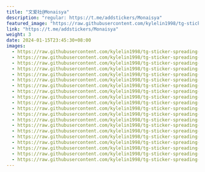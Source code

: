 ```yaml
---
title: "文爱社@Monaisya"
description: "regular: https://t.me/addstickers/Monaisya"
featured_image: "https://raw.githubusercontent.com/kylelin1998/tg-sticker-spreading-worldwide-images/main/img/05557e7c-3348-47da-88b3-a8b37638fba0.jpg"
link: "https://t.me/addstickers/Monaisya"
weight: 3
date: 2024-01-15T23:45:30+08:00
images:
  - https://raw.githubusercontent.com/kylelin1998/tg-sticker-spreading-worldwide-images/main/img/05557e7c-3348-47da-88b3-a8b37638fba0.jpg
  - https://raw.githubusercontent.com/kylelin1998/tg-sticker-spreading-worldwide-images/main/img/2779f4f1-0bf3-4526-b610-389e286733ea.jpg
  - https://raw.githubusercontent.com/kylelin1998/tg-sticker-spreading-worldwide-images/main/img/0e7c4493-03f1-4dc2-9ec3-20b363fc3a33.jpg
  - https://raw.githubusercontent.com/kylelin1998/tg-sticker-spreading-worldwide-images/main/img/f9355a58-bf33-4259-a232-b1ac0addb3b6.jpg
  - https://raw.githubusercontent.com/kylelin1998/tg-sticker-spreading-worldwide-images/main/img/9e567b60-0c51-41b4-81f3-71ecb735bd6a.jpg
  - https://raw.githubusercontent.com/kylelin1998/tg-sticker-spreading-worldwide-images/main/img/ecd97433-609b-48e4-b98e-22463901b26f.jpg
  - https://raw.githubusercontent.com/kylelin1998/tg-sticker-spreading-worldwide-images/main/img/7b17f4bf-3c2e-482d-b2f4-c0db3cc1ec28.jpg
  - https://raw.githubusercontent.com/kylelin1998/tg-sticker-spreading-worldwide-images/main/img/6d5203b5-90af-4136-9109-f72e5a792f34.jpg
  - https://raw.githubusercontent.com/kylelin1998/tg-sticker-spreading-worldwide-images/main/img/bd9d2426-de24-40d0-81a4-e9ab0c2989c3.jpg
  - https://raw.githubusercontent.com/kylelin1998/tg-sticker-spreading-worldwide-images/main/img/df2ed1c4-ed1e-490c-ae1f-d6791f6bdda2.jpg
  - https://raw.githubusercontent.com/kylelin1998/tg-sticker-spreading-worldwide-images/main/img/51e5085a-e748-40bb-b616-ce3a04ae980d.jpg
  - https://raw.githubusercontent.com/kylelin1998/tg-sticker-spreading-worldwide-images/main/img/e318e265-fe10-4cc3-b98b-2bb349e3a66c.jpg
  - https://raw.githubusercontent.com/kylelin1998/tg-sticker-spreading-worldwide-images/main/img/e133daf9-8919-4f06-9b8f-5a8418af0bc7.jpg
  - https://raw.githubusercontent.com/kylelin1998/tg-sticker-spreading-worldwide-images/main/img/fe37b6dd-ccfb-4ea1-8133-7d440f5c23fa.jpg
  - https://raw.githubusercontent.com/kylelin1998/tg-sticker-spreading-worldwide-images/main/img/7d7eb49b-6ee3-4b87-a632-c08474e2a342.jpg
  - https://raw.githubusercontent.com/kylelin1998/tg-sticker-spreading-worldwide-images/main/img/b5b678af-8ead-495e-a47f-0334c9de98dc.jpg
  - https://raw.githubusercontent.com/kylelin1998/tg-sticker-spreading-worldwide-images/main/img/6b70def8-d7f8-4729-bb06-f18d46d59fa0.jpg
  - https://raw.githubusercontent.com/kylelin1998/tg-sticker-spreading-worldwide-images/main/img/1aa560b6-d309-4464-bfc8-5f0340ad3f4a.jpg
  - https://raw.githubusercontent.com/kylelin1998/tg-sticker-spreading-worldwide-images/main/img/d52628d1-196d-405e-90b6-a5f4ec83629e.jpg
  - https://raw.githubusercontent.com/kylelin1998/tg-sticker-spreading-worldwide-images/main/img/fe4292f0-24e4-45f1-90a9-a0470b064219.jpg
---
```

